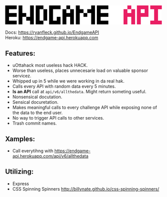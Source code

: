 ![EndgameAPI](/endgame.png)

Docs: <https://ryanfleck.github.io/EndgameAPI>  
Heroku: <https://endgame-api.herokuapp.com>


## Features:
- uOttahack most useless hack HACK.
- Worse than useless, places unnecesarie load on valuable sponsor servicez.
- Whipped up in 5 while we were working in da real hak.
- Calls every API with random data every 5 minutes.
- **Is an API** call at `api/v6/allthedata`. Might return someting useful.
- Nonsensical docutation.
- Sensical docuretation.
- Makes meaningful calls to every challenge API while exposing none of the data to the end user.
- No way to trigger API calls to other services.
- Trash commit names.

## Xamples:

- Call everytihng with <https://endgame-api.herokuapp.com/api/v6/allthedata>

## Utilizing:
- Express 
- CSS Spinning Spinners <http://billynate.github.io/css-spinning-spinners/>
